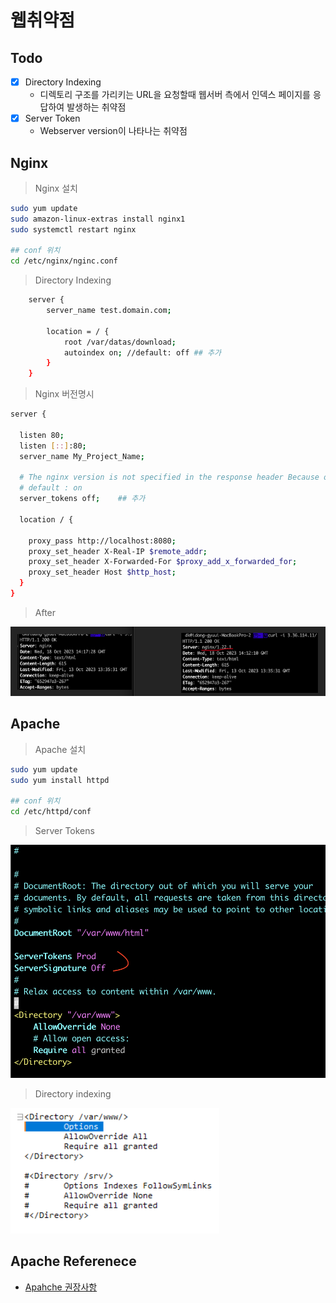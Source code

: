 # 웹취약점

## Todo

- [x] Directory Indexing
  - 디렉토리 구조를 가리키는 URL을 요청할때 웹서버 측에서 인덱스 페이지를 응답하여 발생하는 취약점
- [x] Server Token
  - Webserver version이 나타나는 취약점

## Nginx

> Nginx 설치

```sh
sudo yum update
sudo amazon-linux-extras install nginx1
sudo systemctl restart nginx

## conf 위치
cd /etc/nginx/nginc.conf
```

> Directory Indexing

```sh
    server {
	    server_name test.domain.com;

	    location = / {
    		root /var/datas/download;
        	autoindex on; //default: off ## 추가
	    }
    }
```

> Nginx 버전명시

```sh
server {

  listen 80;
  listen [::]:80;
  server_name My_Project_Name;

  # The nginx version is not specified in the response header Because of security.
  # default : on
  server_tokens off;    ## 추가

  location / {

    proxy_pass http://localhost:8080;
    proxy_set_header X-Real-IP $remote_addr;
    proxy_set_header X-Forwarded-For $proxy_add_x_forwarded_for;
    proxy_set_header Host $http_host;
  }
}
```

> After

![nginx](./public/nginx.png)

## Apache

> Apache 설치

```sh
sudo yum update
sudo yum install httpd

## conf 위치
cd /etc/httpd/conf
```

> Server Tokens

![apahche](./public/apahche.png)

> Directory indexing

![apache-2](./public/aparhce-2.png)

## Apache Referenece

- <a href="https://zetawiki.com/wiki/CentOS_%EC%95%84%ED%8C%8C%EC%B9%98_%EB%B3%B4%EC%95%88%EA%B6%8C%EC%9E%A5%EC%84%A4%EC%A0%95_ServerTokens_Prod,_ServerSignature_Off"> Apahche 권장사항 </a>
